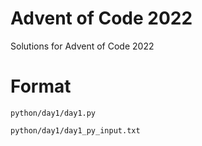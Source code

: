 # Advent of Code 2022

Solutions for Advent of Code 2022

# Format

```
python/day1/day1.py

python/day1/day1_py_input.txt
```
